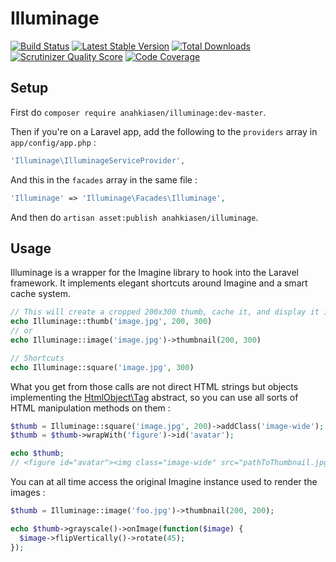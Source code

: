 # Illuminage

[![Build Status](https://travis-ci.org/Anahkiasen/illuminage.png?branch=master)](https://travis-ci.org/Anahkiasen/illuminage)
[![Latest Stable Version](https://poser.pugx.org/anahkiasen/illuminage/v/stable.png)](https://packagist.org/packages/anahkiasen/illuminage)
[![Total Downloads](https://poser.pugx.org/anahkiasen/illuminage/downloads.png)](https://packagist.org/packages/anahkiasen/illuminage)
[![Scrutinizer Quality Score](https://scrutinizer-ci.com/g/Anahkiasen/illuminage/badges/quality-score.png?s=20d9a4be6695b7677c427eab73151c1a9d803044)](https://scrutinizer-ci.com/g/Anahkiasen/illuminage/)
[![Code Coverage](https://scrutinizer-ci.com/g/Anahkiasen/illuminage/badges/coverage.png?s=f6e022cbcf1a51f82b5d9e6fb30bd1643fc70e76)](https://scrutinizer-ci.com/g/Anahkiasen/illuminage/)

## Setup

First do `composer require anahkiasen/illuminage:dev-master`.

Then if you're on a Laravel app, add the following to the `providers` array in `app/config/app.php` :

```php
'Illuminage\IlluminageServiceProvider',
```

And this in the `facades` array in the same file :

```php
'Illuminage' => 'Illuminage\Facades\Illuminage',
```

And then do `artisan asset:publish anahkiasen/illuminage`.

## Usage

Illuminage is a wrapper for the Imagine library to hook into the Laravel framework. It implements elegant shortcuts around Imagine and a smart cache system.

```php
// This will create a cropped 200x300 thumb, cache it, and display it in an image tag
echo Illuminage::thumb('image.jpg', 200, 300)
// or
echo Illuminage::image('image.jpg')->thumbnail(200, 300)

// Shortcuts
echo Illuminage::square('image.jpg', 300)
```

What you get from those calls are not direct HTML strings but objects implementing the [HtmlObject\Tag](https://github.com/Anahkiasen/html-object) abstract, so you can use all sorts of HTML manipulation methods on them :

```php
$thumb = Illuminage::square('image.jpg', 200)->addClass('image-wide');
$thumb = $thumb->wrapWith('figure')->id('avatar');

echo $thumb;
// <figure id="avatar"><img class="image-wide" src="pathToThumbnail.jpg"></figure>
```

You can at all time access the original Imagine instance used to render the images :

```php
$thumb = Illuminage::image('foo.jpg')->thumbnail(200, 200);

echo $thumb->grayscale()->onImage(function($image) {
  $image->flipVertically()->rotate(45);
});
```
